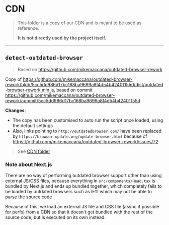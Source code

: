 # CDN

> This folder is a copy of our CDN and is meant to be used as reference.
>
> **It is not directly used by the project itself.**

---

## `detect-outdated-browser`

> Based on https://github.com/mikemaccana/outdated-browser-rework

Copy of https://github.com/mikemaccana/outdated-browser-rework/blob/5cc5dd986d17bc168ba9699a8f4d54b42401155d/dist/outdated-browser-rework.min.js, based on commit https://github.com/mikemaccana/outdated-browser-rework/commit/5cc5dd986d17bc168ba9699a8f4d54b42401155d

**Changes**:
- The copy has been customised to auto run the script once loaded, using the default settings
- Also, links pointing to `http://outdatedbrowser.com/` have been replaced by `https://browser-update.org/update-browser.html` because of https://github.com/mikemaccana/outdated-browser-rework/issues/72

> See [CDN folder](https://console.cloud.google.com/storage/browser/the-funding-place/assets/libs/outdated-browser-rework?organizationId=581986496946&project=loan-advisor-194400)

### Note about Next.js
There are no way of performing outdated browser support other than using external JS/CSS files, because everything in `src/components/Head.tsx` is bundled by Next.js
and ends up bundled together, which completely fails to be loaded by outdated browsers such as IE11 which may not be able to parse the source code

Because of this, we load an external JS file and CSS file (async if possible for perfs) from a CDN so that it doesn't get bundled with the rest of the source code, but is executed on its own instead.
